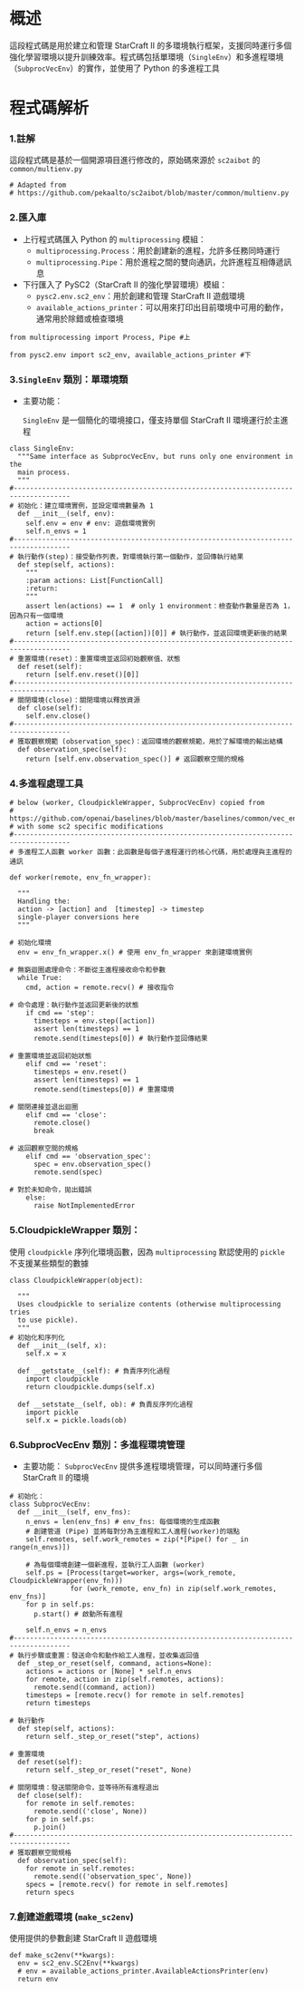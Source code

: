 # 概述
這段程式碼是用於建立和管理 StarCraft II 的多環境執行框架，支援同時運行多個強化學習環境以提升訓練效率。程式碼包括單環境（`SingleEnv`）和多進程環境（`SubprocVecEnv`）的實作，並使用了 Python 的多進程工具

# 程式碼解析
### 1.註解
這段程式碼是基於一個開源項目進行修改的，原始碼來源於 `sc2aibot` 的 `common/multienv.py`
```
# Adapted from
# https://github.com/pekaalto/sc2aibot/blob/master/common/multienv.py
```
### 2.匯入庫
* 上行程式碼匯入 Python 的 `multiprocessing` 模組：
  * `multiprocessing.Process`：用於創建新的進程，允許多任務同時運行
  * `multiprocessing.Pipe`：用於進程之間的雙向通訊，允許進程互相傳遞訊息
* 下行匯入了 PySC2（StarCraft II 的強化學習環境）模組：
  * `pysc2.env.sc2_env`：用於創建和管理 StarCraft II 遊戲環境
  * `available_actions_printer`：可以用來打印出目前環境中可用的動作，通常用於除錯或檢查環境
```
from multiprocessing import Process, Pipe #上

from pysc2.env import sc2_env, available_actions_printer #下
```
### 3.`SingleEnv` 類別：單環境類
* 主要功能：

   `SingleEnv` 是一個簡化的環境接口，僅支持單個 StarCraft II 環境運行於主進程
```
class SingleEnv:
  """Same interface as SubprocVecEnv, but runs only one environment in the
  main process.
  """
#------------------------------------------------------------------------------------
# 初始化：建立環境實例，並設定環境數量為 1
  def __init__(self, env):
    self.env = env # env: 遊戲環境實例
    self.n_envs = 1
#------------------------------------------------------------------------------------
# 執行動作(step)：接受動作列表，對環境執行第一個動作，並回傳執行結果
  def step(self, actions):
    """
    :param actions: List[FunctionCall]
    :return:
    """
    assert len(actions) == 1  # only 1 environment：檢查動作數量是否為 1，因為只有一個環境
    action = actions[0]
    return [self.env.step([action])[0]] # 執行動作，並返回環境更新後的結果
#------------------------------------------------------------------------------------
# 重置環境(reset)：重置環境並返回初始觀察值、狀態
  def reset(self):
    return [self.env.reset()[0]]
#------------------------------------------------------------------------------------
# 關閉環境(close)：關閉環境以釋放資源
  def close(self):
    self.env.close() 
#------------------------------------------------------------------------------------
# 獲取觀察規範 (observation_spec)：返回環境的觀察規範，用於了解環境的輸出結構
  def observation_spec(self):
    return [self.env.observation_spec()] # 返回觀察空間的規格
```

### 4.多進程處理工具
```
# below (worker, CloudpickleWrapper, SubprocVecEnv) copied from
# https://github.com/openai/baselines/blob/master/baselines/common/vec_env/subproc_vec_env.py
# with some sc2 specific modifications
#------------------------------------------------------------------------------------
# 多進程工人函數 worker 函數：此函數是每個子進程運行的核心代碼，用於處理與主進程的通訊

def worker(remote, env_fn_wrapper):

  """
  Handling the:
  action -> [action] and  [timestep] -> timestep
  single-player conversions here
  """

# 初始化環境
  env = env_fn_wrapper.x() # 使用 env_fn_wrapper 來創建環境實例

# 無窮迴圈處理命令：不斷從主進程接收命令和參數
  while True:
    cmd, action = remote.recv() # 接收指令

# 命令處理：執行動作並返回更新後的狀態
    if cmd == 'step':
      timesteps = env.step([action])
      assert len(timesteps) == 1
      remote.send(timesteps[0]) # 執行動作並回傳結果

# 重置環境並返回初始狀態
    elif cmd == 'reset':
      timesteps = env.reset()
      assert len(timesteps) == 1
      remote.send(timesteps[0]) # 重置環境

# 關閉連接並退出迴圈
    elif cmd == 'close':
      remote.close()
      break

# 返回觀察空間的規格
    elif cmd == 'observation_spec':
      spec = env.observation_spec()
      remote.send(spec)

# 對於未知命令，拋出錯誤
    else:
      raise NotImplementedError
```

### 5.CloudpickleWrapper 類別：
使用 `cloudpickle` 序列化環境函數，因為 `multiprocessing` 默認使用的 `pickle` 不支援某些類型的數據
```
class CloudpickleWrapper(object):

  """
  Uses cloudpickle to serialize contents (otherwise multiprocessing tries
  to use pickle).
  """
# 初始化和序列化
  def __init__(self, x):
    self.x = x

  def __getstate__(self): # 負責序列化過程
    import cloudpickle
    return cloudpickle.dumps(self.x)

  def __setstate__(self, ob): # 負責反序列化過程
    import pickle
    self.x = pickle.loads(ob)
```

### 6.SubprocVecEnv 類別：多進程環境管理

* 主要功能：
  `SubprocVecEnv` 提供多進程環境管理，可以同時運行多個 StarCraft II 的環境

```
# 初始化：
class SubprocVecEnv:
  def __init__(self, env_fns):
    n_envs = len(env_fns) # env_fns: 每個環境的生成函數
    # 創建管道 (Pipe) 並將每對分為主進程和工人進程(worker)的端點
    self.remotes, self.work_remotes = zip(*[Pipe() for _ in range(n_envs)]) 

    # 為每個環境創建一個新進程，並執行工人函數 (worker)
    self.ps = [Process(target=worker, args=(work_remote, CloudpickleWrapper(env_fn)))
               for (work_remote, env_fn) in zip(self.work_remotes, env_fns)]
    for p in self.ps:
      p.start() # 啟動所有進程

    self.n_envs = n_envs
#------------------------------------------------------------------------------------
# 執行步驟或重置：發送命令和動作給工人進程，並收集返回值
  def _step_or_reset(self, command, actions=None):
    actions = actions or [None] * self.n_envs
    for remote, action in zip(self.remotes, actions):
      remote.send((command, action))
    timesteps = [remote.recv() for remote in self.remotes]
    return timesteps

# 執行動作
  def step(self, actions):
    return self._step_or_reset("step", actions)

# 重置環境
  def reset(self):
    return self._step_or_reset("reset", None)

# 關閉環境：發送關閉命令，並等待所有進程退出
  def close(self):
    for remote in self.remotes:
      remote.send(('close', None))
    for p in self.ps:
      p.join()
#------------------------------------------------------------------------------------
# 獲取觀察空間規格
  def observation_spec(self):
    for remote in self.remotes:
      remote.send(('observation_spec', None))
    specs = [remote.recv() for remote in self.remotes]
    return specs
```

### 7.創建遊戲環境 (`make_sc2env`)
使用提供的參數創建 StarCraft II 遊戲環境
```
def make_sc2env(**kwargs):
  env = sc2_env.SC2Env(**kwargs)
  # env = available_actions_printer.AvailableActionsPrinter(env)
  return env
```
